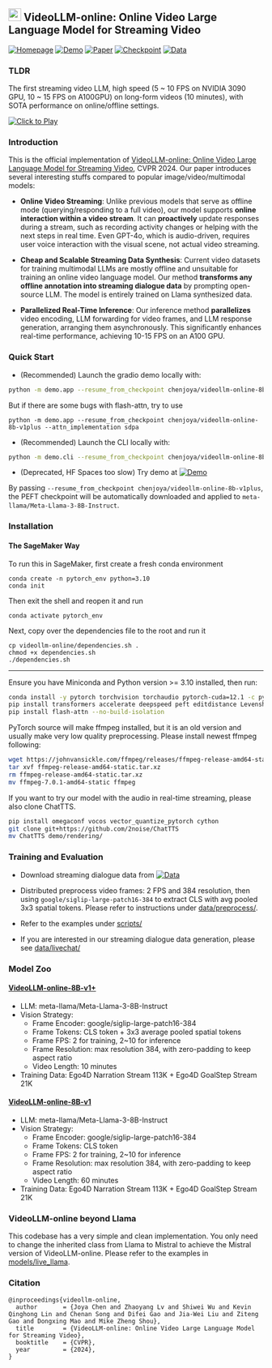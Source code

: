 ## <img src="demo/assistant_rectangle.png" height="25"> VideoLLM-online: Online Video Large Language Model for Streaming Video

<a href="https://showlab.github.io/videollm-online/" target="_blank"><img alt="Homepage" src="https://img.shields.io/badge/🌍 Homepage-d35400?color=d35400" /></a>
<a href="https://huggingface.co/spaces/chenjoya/videollm-online" target="_blank"><img alt="Demo" src="https://img.shields.io/badge/🤗 Hugging Face Spaces-ffc107?color=ffc107" /></a>
<a href="https://arxiv.org/abs/2406.11816" target="_blank"><img alt="Paper" src="https://img.shields.io/badge/📄 Paper-28a745?color=28a745" /></a>
<a href="https://huggingface.co/chenjoya/videollm-online-8b-v1plus" target="_blank"><img alt="Checkpoint" src="https://img.shields.io/badge/🤗 Hugging Face Models-2980b9?color=2980b9" /></a>
<a href="https://huggingface.co/datasets/chenjoya/videollm-online-chat-ego4d-134k" target="_blank"><img alt="Data" src="https://img.shields.io/badge/🤗 Hugging Face Datasets-8e44ad?color=8e44ad" /></a>

### TLDR

The first streaming video LLM, high speed (5 ~ 10 FPS on NVIDIA 3090 GPU, 10 ~ 15 FPS on A100GPU) on long-form videos (10 minutes), with SOTA performance on online/offline settings.

[![Click to Play](webpage/static/images/firstframe.png)](https://www.youtube.com/watch?v=09OoQwxQBoc)

### Introduction

This is the official implementation of [VideoLLM-online: Online Video Large Language Model for Streaming Video](https://arxiv.org/abs/2406.11816), CVPR 2024. Our paper introduces several interesting stuffs compared to popular image/video/multimodal models:

- **Online Video Streaming**: Unlike previous models that serve as offline mode (querying/responding to a full video), our model supports **online interaction within a video stream**. It can **proactively** update responses during a stream, such as recording activity changes or helping with the next steps in real time. Even GPT-4o, which is audio-driven, requires user voice interaction with the visual scene, not actual video streaming.

- **Cheap and Scalable Streaming Data Synthesis**: Current video datasets for training multimodal LLMs are mostly offline and unsuitable for training an online video language model. Our method **transforms any offline annotation into streaming dialogue data** by prompting open-source LLM. The model is entirely trained on Llama synthesized data.

- **Parallelized Real-Time Inference**: Our inference method **parallelizes** video encoding, LLM forwarding for video frames, and LLM response generation, arranging them asynchronously. This significantly enhances real-time performance, achieving 10-15 FPS on an A100 GPU.

### Quick Start

- (Recommended) Launch the gradio demo locally with:
```sh
python -m demo.app --resume_from_checkpoint chenjoya/videollm-online-8b-v1plus
```

But if there are some bugs with flash-attn, try to use 

```
python -m demo.app --resume_from_checkpoint chenjoya/videollm-online-8b-v1plus --attn_implementation sdpa
```

- (Recommended) Launch the CLI locally with:
```sh
python -m demo.cli --resume_from_checkpoint chenjoya/videollm-online-8b-v1plus
```

- (Deprecated, HF Spaces too slow) Try demo at <a href="https://huggingface.co/spaces/chenjoya/videollm-online" target="_blank"> <img alt="Demo" src="https://img.shields.io/badge/🤗 Hugging Face Spaces-ffc107?color=ffc107" /> </a>

By passing ```--resume_from_checkpoint chenjoya/videollm-online-8b-v1plus```, the PEFT checkpoint will be automatically downloaded and applied to ```meta-llama/Meta-Llama-3-8B-Instruct```.

### Installation

#### The SageMaker Way

To run this in SageMaker, first create a fresh conda environment

```
conda create -n pytorch_env python=3.10
conda init
```

Then exit the shell and reopen it and run

```
conda activate pytorch_env
```

Next, copy over the dependencies file to the root and run it

```
cp videollm-online/dependencies.sh .
chmod +x dependencies.sh
./dependencies.sh
```

___

Ensure you have Miniconda and Python version >= 3.10 installed, then run:
```sh
conda install -y pytorch torchvision torchaudio pytorch-cuda=12.1 -c pytorch -c nvidia
pip install transformers accelerate deepspeed peft editdistance Levenshtein tensorboard gradio moviepy submitit
pip install flash-attn --no-build-isolation
```

PyTorch source will make ffmpeg installed, but it is an old version and usually make very low quality preprocessing. Please install newest ffmpeg following:
```sh
wget https://johnvansickle.com/ffmpeg/releases/ffmpeg-release-amd64-static.tar.xz
tar xvf ffmpeg-release-amd64-static.tar.xz
rm ffmpeg-release-amd64-static.tar.xz
mv ffmpeg-7.0.1-amd64-static ffmpeg
```

If you want to try our model with the audio in real-time streaming, please also clone ChatTTS.

```sh
pip install omegaconf vocos vector_quantize_pytorch cython
git clone git+https://github.com/2noise/ChatTTS
mv ChatTTS demo/rendering/
```

### Training and Evaluation

- Download streaming dialogue data from <a href="https://huggingface.co/datasets/chenjoya/videollm-online-chat-ego4d-134k" target="_blank"><img alt="Data" src="https://img.shields.io/badge/🤗 Hugging Face Datasets-8e44ad?color=8e44ad" /></a>

- Distributed preprocess video frames: 2 FPS and 384 resolution, then using ```google/siglip-large-patch16-384``` to extract CLS with avg pooled  3x3 spatial tokens. Please refer to instructions under [data/preprocess/](data/preprocess/).

- Refer to the examples under [scripts/](scripts/)

- If you are interested in our streaming dialogue data generation, please see [data/livechat/](https://github.com/showlab/videollm-online/tree/main/data/livechat)

### Model Zoo

#### [VideoLLM-online-8B-v1+](https://huggingface.co/chenjoya/videollm-online-8b-v1plus)
* LLM: meta-llama/Meta-Llama-3-8B-Instruct
* Vision Strategy:
    * Frame Encoder: google/siglip-large-patch16-384
    * Frame Tokens: CLS token + 3x3 average pooled spatial tokens
    * Frame FPS: 2 for training, 2~10 for inference
    * Frame Resolution: max resolution 384, with zero-padding to keep aspect ratio
    * Video Length: 10 minutes
* Training Data: Ego4D Narration Stream 113K + Ego4D GoalStep Stream 21K 

#### [VideoLLM-online-8B-v1](...) 
* LLM: meta-llama/Meta-Llama-3-8B-Instruct
* Vision Strategy:
    * Frame Encoder: google/siglip-large-patch16-384
    * Frame Tokens: CLS token
    * Frame FPS: 2 for training, 2~10 for inference
    * Frame Resolution: max resolution 384, with zero-padding to keep aspect ratio
    * Video Length: 60 minutes
* Training Data: Ego4D Narration Stream 113K + Ego4D GoalStep Stream 21K 

### VideoLLM-online beyond Llama

This codebase has a very simple and clean implementation. You only need to change the inherited class from Llama to Mistral to achieve the Mistral version of VideoLLM-online. Please refer to the examples in [models/live_llama](models/live_llama/).

### Citation

```
@inproceedings{videollm-online,
  author       = {Joya Chen and Zhaoyang Lv and Shiwei Wu and Kevin Qinghong Lin and Chenan Song and Difei Gao and Jia-Wei Liu and Ziteng Gao and Dongxing Mao and Mike Zheng Shou},
  title        = {VideoLLM-online: Online Video Large Language Model for Streaming Video},
  booktitle    = {CVPR},
  year         = {2024},
}
```
